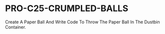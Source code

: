 # PRO-C25-CRUMPLED-BALLS
Create A Paper Ball And Write Code To Throw The Paper Ball In The Dustbin Container.
